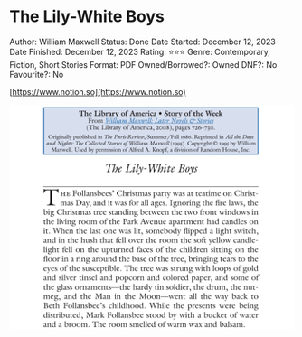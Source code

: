# The Lily-White Boys

Author: William Maxwell
Status: Done
Date Started: December 12, 2023
Date Finished: December 12, 2023
Rating: ⭐️⭐️⭐️
Genre: Contemporary, Fiction, Short Stories
Format: PDF
Owned/Borrowed?: Owned
DNF?: No
Favourite?: No

[https://www.notion.so](https://www.notion.so)

![Screenshot 2023-12-12 at 12.26.15.png](The%20Lily-White%20Boys%20cde4f8d54dfd4c68a5dceacef5a5884d/Screenshot_2023-12-12_at_12.26.15.png)